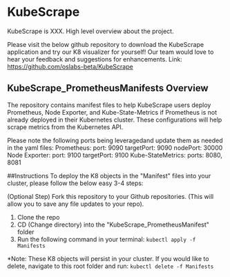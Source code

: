 # KubeScrape 
KubeScrape is XXX. High level overview about the project. 

Please visit the below github repository to download the KubeScrape application and try our K8 visualizer for yourself! Our team would love to hear your feedback and suggestions for enhancements. 
  Link: https://github.com/oslabs-beta/KubeScrape

## KubeScrape_PrometheusManifests Overview
The repository contains manifest files to help KubeScrape users deploy Prometheus, Node Exporter, and Kube-State-Metrics if Prometheus is not already deployed in their Kubernetes cluster. These configurations will help scrape metrics from the Kubernetes API. 

Please note the following ports being leveragedand update them as needed in the yaml files: 
  Prometheus:
    port: 9090 
    targetPort: 9090
    nodePort: 30000
  Node Exporter: 
    port: 9100 
    targetPort: 9100
  Kube-StateMetrics: 
    ports: 8080, 8081
  
##Instructions 
To deploy the K8 objects in the "Manifest" files into your cluster, please follow the below easy 3-4 steps: 

(Optional Step) Fork this repository to your Github repositories. (This will allow you to save any file updates to your repo). 
1. Clone the repo 
2. CD (Change directory) into the "KubeScrape_PrometheusManifest" folder
3. Run the following command in your terminal: 
  ````kubectl apply -f Manifests````
  
*Note: These K8 objects will persist in your cluster. If you would like to delete, navigate to this root folder and run: 
  ````kubectl delete -f Manifests````
